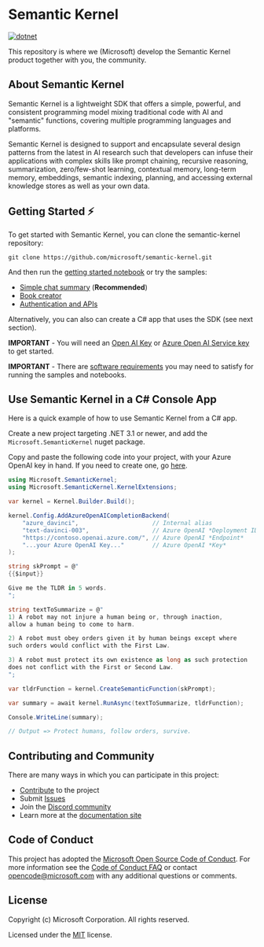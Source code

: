# Semantic Kernel

[![dotnet](https://github.com/microsoft/semantic-kernel/actions/workflows/dotnet-ci.yml/badge.svg?branch=main)](https://github.com/microsoft/semantic-kernel/actions/workflows/dotnet-ci.yml)

This repository is where we (Microsoft) develop the Semantic Kernel product together with you, the community.

## About Semantic Kernel

Semantic Kernel is a lightweight SDK that offers a simple, powerful, and consistent programming model mixing
traditional code with AI and "semantic" functions, covering multiple programming languages and platforms.

Semantic Kernel is designed to support and encapsulate several design patterns from the latest in AI research
such that developers can infuse their applications with complex skills like prompt chaining, recursive reasoning,
summarization, zero/few-shot learning, contextual memory, long-term memory, embeddings, semantic indexing,
planning, and accessing external knowledge stores as well as your own data.

## Getting Started ⚡

To get started with Semantic Kernel, you can clone the semantic-kernel repository:

```shell
git clone https://github.com/microsoft/semantic-kernel.git
```

And then run the [getting started notebook](samples/notebooks/dotnet/Getting-Started-Notebook.ipynb)
or try the samples:

- [Simple chat summary](samples/apps/chat-summary-webapp-react/README.md) (**Recommended**)
- [Book creator](samples/apps/book-creator-webapp-react/README.md)
- [Authentication and APIs](samples/apps/auth-api-webapp-react/README.md)

Alternatively, you can also can create a C# app that uses the SDK (see next section).

**IMPORTANT** - You will need an [Open AI Key](https://openai.com/api/) or
[Azure Open AI Service key](https://learn.microsoft.com/azure/cognitive-services/openai/quickstart?pivots=rest-api)
to get started.

**IMPORTANT** - There are [software requirements](https://aka.ms/SK-Requirements)
you may need to satisfy for running the samples and notebooks.

## Use Semantic Kernel in a C# Console App

Here is a quick example of how to use Semantic Kernel from a C# app.

Create a new project targeting .NET 3.1 or newer, and add the
`Microsoft.SemanticKernel` nuget package.

Copy and paste the following code into your project, with your Azure OpenAI
key in hand. If you need to create one, go
[here](https://learn.microsoft.com/azure/cognitive-services/openai/quickstart?pivots=rest-api).

```csharp
using Microsoft.SemanticKernel;
using Microsoft.SemanticKernel.KernelExtensions;

var kernel = Kernel.Builder.Build();

kernel.Config.AddAzureOpenAICompletionBackend(
    "azure_davinci",                     // Internal alias
    "text-davinci-003",                  // Azure OpenAI *Deployment ID*
    "https://contoso.openai.azure.com/", // Azure OpenAI *Endpoint*
    "...your Azure OpenAI Key..."        // Azure OpenAI *Key*
);

string skPrompt = @"
{{$input}}

Give me the TLDR in 5 words.
";

string textToSummarize = @"
1) A robot may not injure a human being or, through inaction,
allow a human being to come to harm.

2) A robot must obey orders given it by human beings except where
such orders would conflict with the First Law.

3) A robot must protect its own existence as long as such protection
does not conflict with the First or Second Law.
";

var tldrFunction = kernel.CreateSemanticFunction(skPrompt);

var summary = await kernel.RunAsync(textToSummarize, tldrFunction);

Console.WriteLine(summary);

// Output => Protect humans, follow orders, survive.
```

## Contributing and Community

There are many ways in which you can participate in this project:

- [Contribute](CONTRIBUTING.md) to the project
- Submit [Issues](https://github.com/microsoft/semantic-kernel/issues)
- Join the [Discord community](https://aka.ms/SKDiscord)
- Learn more at the [documentation site](https://aka.ms/SK-Docs)

## Code of Conduct

This project has adopted the
[Microsoft Open Source Code of Conduct](https://opensource.microsoft.com/codeofconduct/).
For more information see the
[Code of Conduct FAQ](https://opensource.microsoft.com/codeofconduct/faq/)
or contact [opencode@microsoft.com](mailto:opencode@microsoft.com)
with any additional questions or comments.

## License

Copyright (c) Microsoft Corporation. All rights reserved.

Licensed under the [MIT](LICENSE) license.
